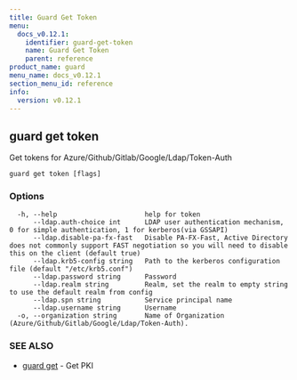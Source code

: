 ```yaml
---
title: Guard Get Token
menu:
  docs_v0.12.1:
    identifier: guard-get-token
    name: Guard Get Token
    parent: reference
product_name: guard
menu_name: docs_v0.12.1
section_menu_id: reference
info:
  version: v0.12.1
---
```


## guard get token

Get tokens for Azure/Github/Gitlab/Google/Ldap/Token-Auth

```
guard get token [flags]
```

### Options

```
  -h, --help                      help for token
      --ldap.auth-choice int      LDAP user authentication mechanism, 0 for simple authentication, 1 for kerberos(via GSSAPI)
      --ldap.disable-pa-fx-fast   Disable PA-FX-Fast, Active Directory does not commonly support FAST negotiation so you will need to disable this on the client (default true)
      --ldap.krb5-config string   Path to the kerberos configuration file (default "/etc/krb5.conf")
      --ldap.password string      Password
      --ldap.realm string         Realm, set the realm to empty string to use the default realm from config
      --ldap.spn string           Service principal name
      --ldap.username string      Username
  -o, --organization string       Name of Organization (Azure/Github/Gitlab/Google/Ldap/Token-Auth).
```

### SEE ALSO

* [guard get](/docs/v0.12.1/reference/guard_get)	 - Get PKI

